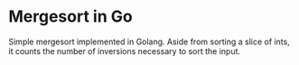 # Mergesort in Go
Simple mergesort implemented in Golang. Aside from sorting a slice of ints, it counts the number of inversions necessary to sort the input.